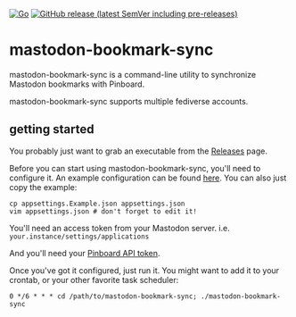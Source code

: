 [![Go](https://github.com/prplecake/mastodon-bookmark-sync/actions/workflows/go.yml/badge.svg)](https://github.com/prplecake/mastodon-bookmark-sync/actions/workflows/go.yml)
[![GitHub release (latest SemVer including pre-releases)](https://img.shields.io/github/v/release/prplecake/mastodon-bookmark-sync?include_prereleases)](https://github.com/prplecake/mastodon-bookmark-sync/releases/latest)

# mastodon-bookmark-sync

mastodon-bookmark-sync is a command-line utility to synchronize Mastodon
bookmarks with Pinboard.

mastodon-bookmark-sync supports multiple fediverse accounts.

## getting started

You probably just want to grab an executable from the [Releases][releases] page.

[releases]:https://github.com/prplecake/mastodon-bookmark-sync/releases

Before you can start using mastodon-bookmark-sync, you'll need to configure
it. An example configuration can be found [here][config-blob]. You can also
just copy the example:

```shell
cp appsettings.Example.json appsettings.json
vim appsettings.json # don't forget to edit it!
```

You'll need an access token from your Mastodon server.
i.e. `your.instance/settings/applications` 

[fediverse-access-token]:https://tools.splat.soy/fediverse-access-token/

And you'll need your
[Pinboard API token](https://pinboard.in/settings/password).

Once you've got it configured, just run it. You might want to add it to your crontab, or your other favorite task
scheduler:

```text
0 */6 * * * cd /path/to/mastodon-bookmark-sync; ./mastodon-bookmark-sync
```

[config-blob]:https://github.com/prplecake/mastodon-bookmark-sync/blob/master/BookmarkSync.CLI/appsettings.Example.json
